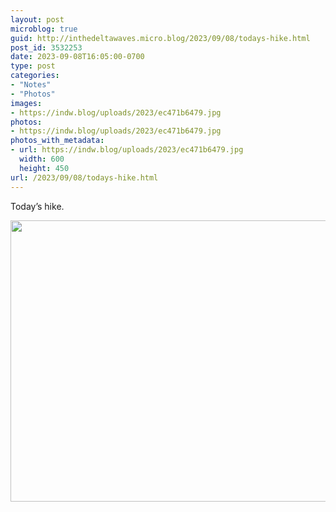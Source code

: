 ```yaml
---
layout: post
microblog: true
guid: http://inthedeltawaves.micro.blog/2023/09/08/todays-hike.html
post_id: 3532253
date: 2023-09-08T16:05:00-0700
type: post
categories:
- "Notes"
- "Photos"
images:
- https://indw.blog/uploads/2023/ec471b6479.jpg
photos:
- https://indw.blog/uploads/2023/ec471b6479.jpg
photos_with_metadata:
- url: https://indw.blog/uploads/2023/ec471b6479.jpg
  width: 600
  height: 450
url: /2023/09/08/todays-hike.html
---
```

Today’s hike. 

<img src="uploads/2023/ec471b6479.jpg" width="600" height="450" alt="">
